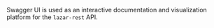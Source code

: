 Swagger UI is used as an interactive documentation and visualization platform for the `lazar-rest` API.